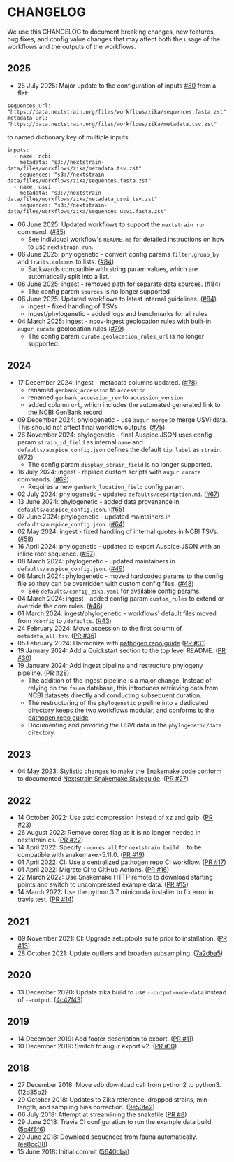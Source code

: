 # CHANGELOG

We use this CHANGELOG to document breaking changes, new features, bug fixes,
and config value changes that may affect both the usage of the workflows and
the outputs of the workflows.

## 2025

* 25 July 2025: Major update to the configuration of inputs [#80]() from a flat:

```
sequences_url: "https://data.nextstrain.org/files/workflows/zika/sequences.fasta.zst"
metadata_url: "https://data.nextstrain.org/files/workflows/zika/metadata.tsv.zst"
```

to named dictionary key of multiple inputs:

```
inputs:
  - name: ncbi
    metadata: "s3://nextstrain-data/files/workflows/zika/metadata.tsv.zst"
    sequences: "s3://nextstrain-data/files/workflows/zika/sequences.fasta.zst"
  - name: usvi
    metadata: "s3://nextstrain-data/files/workflows/zika/metadata_usvi.tsv.zst"
    sequences: "s3://nextstrain-data/files/workflows/zika/sequences_usvi.fasta.zst"
```

* 06 June 2025: Updated workflows to support the `nextstrain run` command. ([#85][])
  * See individual workflow's `README.md` for detailed instructions on how to use `nextstrain run`.
* 06 June 2025: phylogenetic - convert config params `filter.group_by` and `traits.columns` to lists. ([#84][])
  * Backwards compatible with string param values, which are automatically split into a list.
* 06 June 2025: ingest - removed path for separate data sources. ([#84][])
  * The config param `sources` is no longer supported
* 06 June 2025: Updated workflows to latest internal guidelines. ([#84][])
  * ingest - fixed handling of TSVs
  * ingest/phylogenetic - added logs and benchmarks for all rules
* 04 March 2025: ingest - ncov-ingest geolocation rules with built-in `augur curate` geolocation rules ([#79][])
  *  The config param `curate.geolocation_rules_url` is no longer supported.

[#79]: https://github.com/nextstrain/zika/pull/79
[#84]: https://github.com/nextstrain/zika/pull/84
[#85]: https://github.com/nextstrain/zika/pull/85

## 2024

* 17 December 2024: ingest - metadata columns updated. ([#78][])
  * renamed `genbank_accession` to `accession`
  * renamed `genbank_accession_rev` to `accession_version`
  * added column `url`, which includes the automated generated link to the NCBI GenBank record
* 09 December 2024: phylogenetic - use `augur merge` to merge USVI data. This should not affect final workflow outputs. ([#75][])
* 26 November 2024: phylogenetic - final Auspice JSON uses config param `strain_id_field` as internal `name` and
  `defaults/auspice_config.json` defines the default `tip_label` as `strain`. ([#72][])
  * The config param `display_strain_field` is no longer supported.
* 16 July 2024: ingest - replace custom scripts with `augur curate` commands. ([#69][])
  * Requires a new `genbank_location_field` config param.
* 02 July 2024: phylogenetic - updated `defaults/description.md`. ([#67][])
* 13 June 2024: phylogenetic - added data provenance in `defaults/auspice_config.json`. ([#65][])
* 07 June 2024: phylogenetic - updated maintainers in `defaults/auspice_config.json`. ([#64][])
* 02 May 2024: ingest - fixed handling of internal quotes in NCBI TSVs. ([#58][])
* 16 April 2024: phylogenetic - updated to export Auspice JSON with an inline root sequence. ([#57][])
* 08 March 2024: phylogenetic - updated maintainers in `defaults/auspice_config.json`. ([#49][])
* 08 March 2024: phylogenetic - moved hardcoded params to the config file so they can be overridden with custom config files. ([#48][])
  * See `defaults/config_zika.yaml` for available config params.
* 04 March 2024: ingest - added config param `custom_rules` to extend or override the core rules. ([#46])
* 01 March 2024: ingest/phylogenetic - workflows' default files moved from `/config` to `/defaults`. ([#43][])
* 24 February 2024: Move accession to the first column of `metadata_all.tsv`. ([PR #36](https://github.com/nextstrain/zika/pull/36))
* 05 February 2024: Harmonize with [pathogen repo guide](https://github.com/nextstrain/pathogen-repo-guide) ([PR #31](https://github.com/nextstrain/zika/pull/31))
* 19 January 2024: Add a Quickstart section to the top level README. ([PR #30](https://github.com/nextstrain/zika/pull/30))
* 19 January 2024: Add ingest pipeline and restructure phylogeny pipeline. ([PR #28](https://github.com/nextstrain/zika/pull/28))
  * The addition of the ingest pipeline is a major change. Instead of relying on the `fauna` database, this introduces retrieving data from NCBI datasets directly and conducting subsequent curation.
  * The restructuring of the `phylogenetic` pipeline into a dedicated directory keeps the two workflows modular, and conforms to the [pathogen repo guide](https://github.com/nextstrain/pathogen-repo-guide).
  * Documenting and providing the USVI data in the `phylogenetic/data` directory.

[#43]: https://github.com/nextstrain/zika/pull/43
[#46]: https://github.com/nextstrain/zika/pull/46
[#48]: https://github.com/nextstrain/zika/pull/48
[#49]: https://github.com/nextstrain/zika/pull/49
[#57]: https://github.com/nextstrain/zika/pull/57
[#58]: https://github.com/nextstrain/zika/pull/58
[#64]: https://github.com/nextstrain/zika/pull/64
[#65]: https://github.com/nextstrain/zika/pull/65
[#67]: https://github.com/nextstrain/zika/pull/67
[#69]: https://github.com/nextstrain/zika/pull/69
[#72]: https://github.com/nextstrain/zika/pull/72
[#75]: https://github.com/nextstrain/zika/pull/75
[#78]: https://github.com/nextstrain/zika/pull/78


## 2023

* 04 May 2023: Stylistic changes to make the Snakemake code conform to documented [Nextstrain Snakemake Styleguide](https://docs.nextstrain.org/en/latest/reference/snakemake-style-guide.html). ([PR #27](https://github.com/nextstrain/zika/pull/27))

## 2022

* 14 October 2022: Use zstd compression instead of xz and gzip. ([PR #23](https://github.com/nextstrain/zika/pull/23))
* 26 August 2022: Remove cores flag as it is no longer needed in nextstrain cli. ([PR #22](https://github.com/nextstrain/zika/pull/22))
* 14 April 2022: Specify `--cores all` for `nextstrain build .` to be compatible with snakemake>5.11.0. ([PR #19](https://github.com/nextstrain/zika/pull/19))
* 01 April 2022: CI: Use a centralized pathogen repo CI workflow. ([PR #17](https://github.com/nextstrain/zika/pull/17))
* 01 April 2022: Migrate CI to GitHub Actions. ([PR #16](https://github.com/nextstrain/zika/pull/16))
* 22 March 2022: Use Snakemake HTTP remote to download starting points and switch to uncompressed example data. ([PR #15](https://github.com/nextstrain/zika/pull/15))
* 14 March 2022: Use the python 3.7 miniconda installer to fix error in travis test. ([PR #14](https://github.com/nextstrain/zika/pull/14))

## 2021

* 09 November 2021: CI: Upgrade setuptools suite prior to installation. ([PR #13](https://github.com/nextstrain/zika/pull/13))
* 28 October 2021: Update outliers and broaden subsampling. ([7a2dba5](https://github.com/nextstrain/zika/commit/7a2dba5ac298e8edecacd5e19124399f713af33f))

## 2020

* 13 December 2020: Update zika build to use `--output-node-data` instead of `--output`. ([4c47f43](https://github.com/nextstrain/zika/commit/4c47f439ba714cbf5e25a81462de2819ac16f9d0))

## 2019

* 14 December 2019: Add footer description to export. ([PR #11](https://github.com/nextstrain/zika/pull/11))
* 10 December 2019: Switch to augur export v2. ([PR #10](https://github.com/nextstrain/zika/pull/10))

## 2018

* 27 December 2018: Move vdb download call from python2 to python3. ([12d35b2](https://github.com/nextstrain/zika/commit/12d35b281fcb9b0482b58e1247dad2ee500e83b4))
* 29 October 2018: Updates to Zika reference, dropped strains, min-length, and sampling bias correction. ([9e50fe2](https://github.com/nextstrain/zika/commit/9e50fe2dc6ac8209e829278007a938bba7ea7b32))
* 06 July 2018: Attempt at streamlining the snakefile ([PR #8](https://github.com/nextstrain/zika/pull/8))
* 29 June 2018: Travis CI configuration to run the example data build. ([5c4f6f6](https://github.com/nextstrain/zika/commit/5c4f6f6b682422f568280093d8548e7c77428d6f))
* 29 June 2018: Download sequences from fauna automatically. ([ee8cc38](https://github.com/nextstrain/zika/commit/ee8cc38ff5ab46db2bd5f4ac136811bcead5f003))
* 15 June 2018: Initial commit ([5640dba](https://github.com/nextstrain/zika/commit/5640dba33661365c0a9cf8614d2c04b01d227b15))
